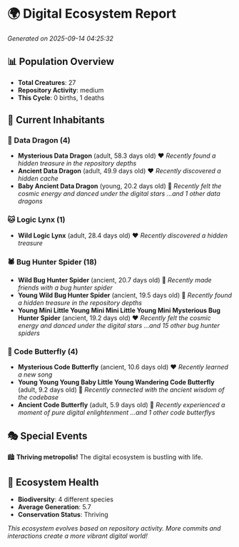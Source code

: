 # 🌍 Digital Ecosystem Report
*Generated on 2025-09-14 04:25:32*

## 📊 Population Overview
- **Total Creatures**: 27
- **Repository Activity**: medium
- **This Cycle**: 0 births, 1 deaths

## 👥 Current Inhabitants

### 🐉 Data Dragon (4)
- **Mysterious Data Dragon** (adult, 58.3 days old) ❤️
  *Recently found a hidden treasure in the repository depths*
- **Ancient Data Dragon** (adult, 49.9 days old) ❤️
  *Recently discovered a hidden cache*
- **Baby Ancient Data Dragon** (young, 20.2 days old) 💚
  *Recently felt the cosmic energy and danced under the digital stars*
  *...and 1 other data dragons*

### 🐱 Logic Lynx (1)
- **Wild Logic Lynx** (adult, 28.4 days old) ❤️
  *Recently discovered a hidden treasure*

### 🕷️ Bug Hunter Spider (18)
- **Wild Bug Hunter Spider** (ancient, 20.7 days old) 💛
  *Recently made friends with a bug hunter spider*
- **Young Wild Bug Hunter Spider** (ancient, 19.5 days old) 💛
  *Recently found a hidden treasure in the repository depths*
- **Young Mini Little Young Mini Mini Little Young Mini Mysterious Bug Hunter Spider** (ancient, 19.2 days old) ❤️
  *Recently felt the cosmic energy and danced under the digital stars*
  *...and 15 other bug hunter spiders*

### 🦋 Code Butterfly (4)
- **Mysterious Code Butterfly** (ancient, 10.6 days old) ❤️
  *Recently learned a new song*
- **Young Young Young Baby Little Young Wandering Code Butterfly** (adult, 9.2 days old) 💚
  *Recently connected with the ancient wisdom of the codebase*
- **Ancient Code Butterfly** (adult, 5.9 days old) 💚
  *Recently experienced a moment of pure digital enlightenment*
  *...and 1 other code butterflys*

## 🎭 Special Events

🏙️ **Thriving metropolis!** The digital ecosystem is bustling with life.

## 🔬 Ecosystem Health
- **Biodiversity**: 4 different species
- **Average Generation**: 5.7
- **Conservation Status**: Thriving

*This ecosystem evolves based on repository activity. More commits and interactions create a more vibrant digital world!*